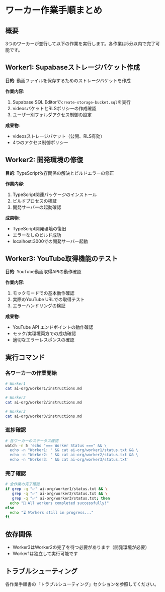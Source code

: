 # ワーカー作業手順まとめ

## 概要
3つのワーカーが並行して以下の作業を実行します。各作業は5分以内で完了可能です。

## Worker1: Supabaseストレージバケット作成
**目的**: 動画ファイルを保存するためのストレージバケットを作成

**作業内容**:
1. Supabase SQL Editorで`create-storage-bucket.sql`を実行
2. videosバケットとRLSポリシーの作成確認
3. ユーザー別フォルダアクセス制御の設定

**成果物**: 
- videosストレージバケット（公開、RLS有効）
- 4つのアクセス制御ポリシー

## Worker2: 開発環境の修復
**目的**: TypeScript依存関係の解決とビルドエラーの修正

**作業内容**:
1. TypeScript関連パッケージのインストール
2. ビルドプロセスの検証
3. 開発サーバーの起動確認

**成果物**:
- TypeScript開発環境の復旧
- エラーなしのビルド成功
- localhost:3000での開発サーバー起動

## Worker3: YouTube取得機能のテスト
**目的**: YouTube動画取得APIの動作確認

**作業内容**:
1. モックモードでの基本動作確認
2. 実際のYouTube URLでの取得テスト
3. エラーハンドリングの検証

**成果物**:
- YouTube API エンドポイントの動作確認
- モック/実環境両方での成功確認
- 適切なエラーレスポンスの確認

## 実行コマンド

### 各ワーカーの作業開始
```bash
# Worker1
cat ai-org/worker1/instructions.md

# Worker2
cat ai-org/worker2/instructions.md

# Worker3
cat ai-org/worker3/instructions.md
```

### 進捗確認
```bash
# 各ワーカーのステータス確認
watch -n 5 'echo "=== Worker Status ===" && \
  echo -n "Worker1: " && cat ai-org/worker1/status.txt && \
  echo -n "Worker2: " && cat ai-org/worker2/status.txt && \
  echo -n "Worker3: " && cat ai-org/worker3/status.txt'
```

### 完了確認
```bash
# 全作業の完了確認
if grep -q "✅" ai-org/worker1/status.txt && \
   grep -q "✅" ai-org/worker2/status.txt && \
   grep -q "✅" ai-org/worker3/status.txt; then
  echo "🎉 All workers completed successfully!"
else
  echo "⏳ Workers still in progress..."
fi
```

## 依存関係
- Worker3はWorker2の完了を待つ必要があります（開発環境が必要）
- Worker1は独立して実行可能です

## トラブルシューティング
各作業手順書の「トラブルシューティング」セクションを参照してください。